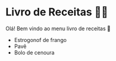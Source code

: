 # Livro de Receitas :man_cook:

Olá! Bem vindo ao menu livro de receitas :wave:

- Estrogonof de frango
- Pavê
- Bolo de cenoura

